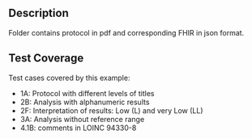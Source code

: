 ## Description

Folder contains protocol in pdf and corresponding FHIR in json format.

## Test Coverage

Test cases covered by this example:
* 1A: Protocol with different levels of titles
* 2B: Analysis with alphanumeric results
* 2F: Interpretation of results: Low (L) and very Low (LL)
* 3A: Analysis without reference range
* 4.1B: comments in LOINC 94330-8

